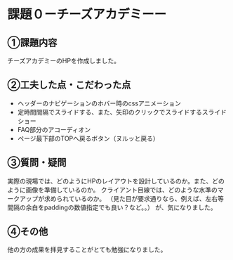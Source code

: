 <h1>課題０ーチーズアカデミーー</h1>

<h2>①課題内容</h2>
<p>チーズアカデミーのHPを作成しました。</p>

<h2>②工夫した点・こだわった点</h2>
<ul>
<li>ヘッダーのナビゲーションのホバー時のcssアニメーション</li>
<li>定時間間隔でスライドする、また、矢印のクリックでスライドするスライドショー</li>
<li>FAQ部分のアコーディオン</li>
<li>ページ最下部のTOPへ戻るボタン（ヌルッと戻る）</li>
  </ul>

<h2>③質問・疑問</h2>
<p>
実際の現場では、どのようにHPのレイアウトを設計しているのか。また、どのように画像を準備しているのか。
クライアント目線では、どのような水準のマークアップが求められているのか。
（見た目が要求通りなら、例えば、左右等間隔の余白をpaddingの数値指定でも良い？など。。）
が、気になりました。
</p>

<h2>④その他</h2>
<p>他の方の成果を拝見することがとても勉強になりました。</p>
